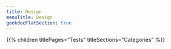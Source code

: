 ```yaml
---
title: Design
menuTitle: Design 
geekdocFlatSection: true
---
```


{{% children titlePages="Tests" titleSections="Categories" %}}